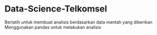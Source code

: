# Data-Science-Telkomsel

Berlatih untuk membuat analisis berdasarkan data mentah yang diberikan
Menggunakan pandas untuk melakukan analisis
